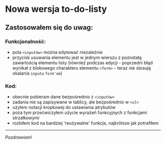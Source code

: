 # Nowa wersja to-do-listy

## Zastosowałem się do uwag:

### Funkcjonalność:

- pola `<inputów>` można edytować niezależnie
- przycisk usuwania elementu jest w jednym wierszu z pozostałą zawartością elementu listy (również podczas edycji - poprzedni błąd wynikał z blokowego charakteru elementu `<form>` - teraz nie stosuję okalania `inputa` `form'em`)

### Kod:

- obecnie pobieram dane bezpośrednio z `<inputów>`
- zadania nie są zapisywane w tablicy, ale bezpośrednio w `<ul>`
- użyłem notacji kropkowej do ustawiania atrybutów
- poza tym przećwiczyłem użycie wyrażeń funkcyjnych z funkcjami strzałkowymi
- rozbiłem kod na bardziej 'reużywalne' funkcje, najkrótsze jak potrafiłem

---

_Pozdrawiam!_
